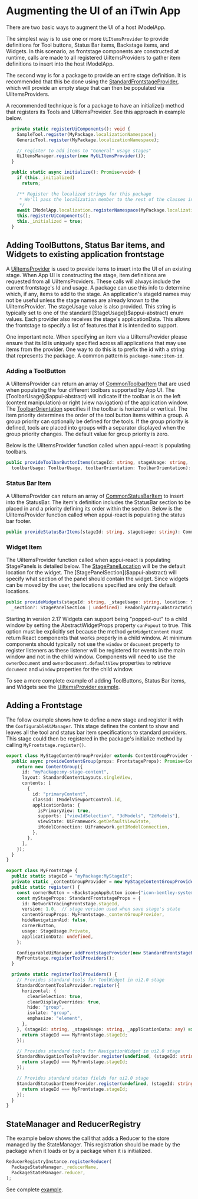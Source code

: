 # Augmenting the UI of an iTwin App

There are two basic ways to augment the UI of a host iModelApp.

The simplest way is to use one or more `UiItemsProvider` to provide definitions for Tool buttons, Status Bar items, Backstage items, and Widgets.  In this scenario, as frontstage components are constructed at runtime, calls are made to all registered UiItemsProviders to gather item definitions to insert into the host iModelApp.

The second way is for a package to provide an entire stage definition. It is recommended that this be done using the [StandardFrontstageProvider]($appui-react), which will provide an empty stage that can then be populated via UiItemsProviders.

A recommended technique is for a package to have an initialize() method that registers its Tools and UiItemsProvider. See this approach in example below.

```ts
  private static registerUiComponents(): void {
    SampleTool.register(MyPackage.localizationNamespace);
    GenericTool.register(MyPackage.localizationNamespace);

    // register to add items to "General" usage stages"
    UiItemsManager.register(new MyUiItemsProvider());
  }

  public static async initialize(): Promise<void> {
    if (this._initialized)
      return;

    /** Register the localized strings for this package
     * We'll pass the localization member to the rest of the classes in the package to allow them to translate strings in the UI they implement.
     */
    await IModelApp.localization.registerNamespace(MyPackage.localizationNamespace);
    this.registerUiComponents();
    this._initialized = true;
  }
```

## Adding ToolButtons, Status Bar items, and Widgets to existing application frontstage

A [UiItemsProvider]($appui-abstract) is used to provide items to insert into the UI of an existing stage. When App UI is constructing the stage, item definitions are requested from all UiItemsProviders. These calls will always include the current frontstage's Id and usage. A package can use this info to determine which, if any, items to add to the stage. An application's stageId names may not be useful unless the stage names are already known to the UiItemsProvider. The stageUsage value is also provided. This string is typically set to one of the standard [StageUsage]($appui-abstract) enum values. Each provider also receives the stage's applicationData. This allows the frontstage to specify a list of features that it is intended to support.

One important note. When specifying an item via a UiItemsProvider please ensure that its Id is uniquely specified across all applications that may use items from the provider. One way to do this is to prefix the id with a string that represents the package. A common pattern is `package-name:item-id`.

### Adding a ToolButton

A UiItemsProvider can return an array of [CommonToolbarItem]($appui-abstract) that are used when populating the four different toolbars supported by App UI. The [ToolbarUsage]($appui-abstract) will indicate if the toolbar is on the left (content manipulation) or right (view navigation) of the application window. The [ToolbarOrientation]($appui-abstract) specifies if the toolbar is horizontal or vertical. The item priority determines the order of the tool button items within a group. A group priority can optionally be defined for the tools. If the group priority is defined, tools are placed into groups with a separator displayed when the group priority changes. The default value for group priority is zero.

Below is the UiItemsProvider function called when appui-react is populating toolbars.

```ts
public provideToolbarButtonItems(stageId: string, stageUsage: string,
  toolbarUsage: ToolbarUsage, toolbarOrientation: ToolbarOrientation): CommonToolbarItem[]
```

### Status Bar Item

A UiItemsProvider can return an array of [CommonStatusBarItem]($appui-abstract) to insert into the StatusBar. The item's definition includes the StatusBar section to be placed in and a priority defining its order within the section. Below is the UiItemsProvider function called when appui-react is populating the status bar footer.

```ts
public provideStatusBarItems(stageId: string, stageUsage: string): CommonStatusBarItem[]
```

### Widget Item

The UiItemsProvider function called when appui-react is populating StagePanels is detailed below. The [StagePanelLocation]($appui-abstract) will be the default location for the widget. The [StagePanelSection]($appui-abstract) will specify what section of the panel should contain the widget. Since widgets can be moved by the user, the locations specified are only the default locations.

```ts
public provideWidgets(stageId: string, _stageUsage: string, location: StagePanelLocation,
  _section?: StagePanelSection | undefined): ReadonlyArray<AbstractWidgetProps>
```

Starting in version 2.17 Widgets can support being "popped-out" to a child window by setting the AbstractWidgetProps property `canPopout` to true. This option must be explicitly set because the method `getWidgetContent` must return React components that works properly in a child window. At minimum  components should typically not use the `window` or `document` property to register listeners as these listener will be registered for events in the main window and not in the child window. Components will need to use the `ownerDocument` and `ownerDocument.defaultView` properties to retrieve `document` and `window` properties for the child window.

To see a more complete example of adding ToolButtons, Status Bar items, and Widgets see the [UiItemsProvider example](./abstract/uiitemsprovider/#uiitemsprovider-example).

## Adding a Frontstage

 The follow example shows how to define a new stage and register it with the `ConfigurableUiManager`. This stage defines the content to show and leaves all the tool and status bar item specifications to standard providers. This stage could then be registered in the package's initialize method by calling `MyFrontstage.register()`.

``` ts
export class MyStageContentGroupProvider extends ContentGroupProvider {
  public async provideContentGroup(props: FrontstageProps): Promise<ContentGroup> {
    return new ContentGroup({
      id: "myPackage:my-stage-content",
      layout: StandardContentLayouts.singleView,
      contents: [
        {
          id: "primaryContent",
          classId: IModelViewportControl.id,
          applicationData: {
            isPrimaryView: true,
            supports: ["viewIdSelection", "3dModels", "2dModels"],
            viewState: UiFramework.getDefaultViewState,
            iModelConnection: UiFramework.getIModelConnection,
          },
        },
      ],
    });
  }
}

export class MyFrontstage {
  public static stageId = "myPackage:MyStageId";
  private static _contentGroupProvider = new MyStageContentGroupProvider();
  public static register() {
    const cornerButton = <BackstageAppButton icon={"icon-bentley-systems"} />;
    const myStageProps: StandardFrontstageProps = {
      id: NetworkTracingFrontstage.stageId,
      version: 1.0,  // stage version used when save stage's state
      contentGroupProps: MyFrontstage._contentGroupProvider,
      hideNavigationAid: false,
      cornerButton,
      usage: StageUsage.Private,
      applicationData: undefined,
    };

    ConfigurableUiManager.addFrontstageProvider(new StandardFrontstageProvider(myStageProps));
    MyFrontstage.registerToolProviders();
  }

  private static registerToolProviders() {
    // Provides standard tools for ToolWidget in ui2.0 stage
    StandardContentToolsProvider.register({
      horizontal: {
        clearSelection: true,
        clearDisplayOverrides: true,
        hide: "group",
        isolate: "group",
        emphasize: "element",
      },
    }, (stageId: string, _stageUsage: string, _applicationData: any) => {
      return stageId === MyFrontstage.stageId;
    });

    // Provides standard tools for NavigationWidget in ui2.0 stage
    StandardNavigationToolsProvider.register(undefined, (stageId: string, _stageUsage: string, _applicationData: any) => {
      return stageId === MyFrontstage.stageId;
    });

    // Provides standard status fields for ui2.0 stage
    StandardStatusbarItemsProvider.register(undefined, (stageId: string, _stageUsage: string, _applicationData: any) => {
      return stageId === MyFrontstage.stageId;
    });
  }
}

```

## StateManager and ReducerRegistry

The example below shows the call that adds a Reducer to the store managed by the StateManager. This registration should be made by the package when it loads or by a package when it is initialized.

```ts
ReducerRegistryInstance.registerReducer(
  PackageStateManager._reducerName,
  PackageStateManager.reducer,
);
```

See complete [example](./appui-react/State.md#example-of-defining-dynamic-reducer-needed-by-a-package).
